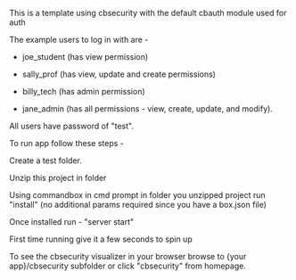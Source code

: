 This is a template using cbsecurity with the default cbauth module used for auth

The example users to log in with are  -  

 - joe_student (has view permission)

 - sally_prof (has view, update and create permissions)
 
 - billy_tech (has admin permission)
 
 - jane_admin (has all permissions  - view, create, update, and modify). 
 
 All users have password of "test".


To run app follow these steps - 

Create a test folder.

Unzip this project in folder

Using commandbox in cmd prompt in folder you unzipped project run "install"  (no additional params required since you have a box.json file)

Once installed run  - "server start"

First time running give it a few seconds to spin up

To see the cbsecurity visualizer in your browser browse to {your app}/cbsecurity subfolder or click "cbsecurity" from homepage.




